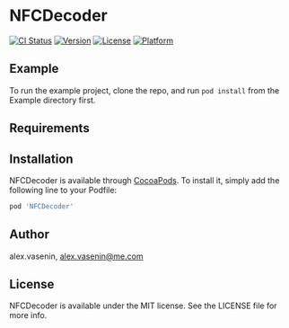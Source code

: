 # NFCDecoder

[![CI Status](https://img.shields.io/travis/alex.vasenin/NFCDecoder.svg?style=flat)](https://travis-ci.org/alex.vasenin/NFCDecoder)
[![Version](https://img.shields.io/cocoapods/v/NFCDecoder.svg?style=flat)](https://cocoapods.org/pods/NFCDecoder)
[![License](https://img.shields.io/cocoapods/l/NFCDecoder.svg?style=flat)](https://cocoapods.org/pods/NFCDecoder)
[![Platform](https://img.shields.io/cocoapods/p/NFCDecoder.svg?style=flat)](https://cocoapods.org/pods/NFCDecoder)

## Example

To run the example project, clone the repo, and run `pod install` from the Example directory first.

## Requirements

## Installation

NFCDecoder is available through [CocoaPods](https://cocoapods.org). To install
it, simply add the following line to your Podfile:

```ruby
pod 'NFCDecoder'
```

## Author

alex.vasenin, alex.vasenin@me.com

## License

NFCDecoder is available under the MIT license. See the LICENSE file for more info.
